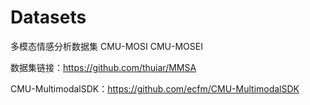 # Datasets
多模态情感分析数据集
CMU-MOSI
CMU-MOSEI

数据集链接：https://github.com/thuiar/MMSA


CMU-MultimodalSDK：https://github.com/ecfm/CMU-MultimodalSDK
